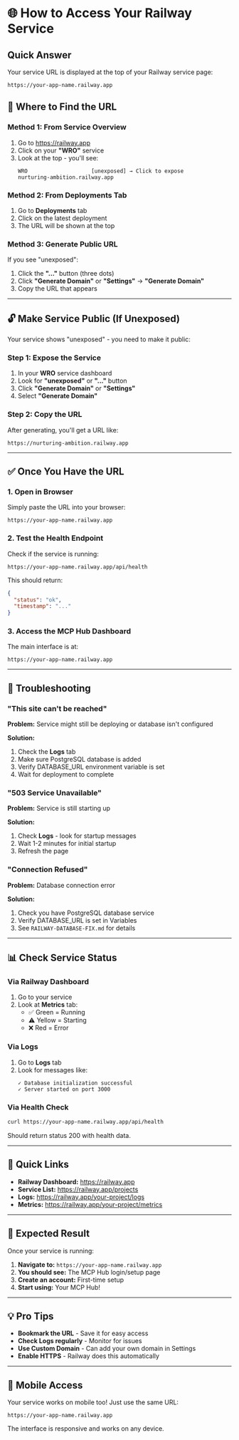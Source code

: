 # 🌐 How to Access Your Railway Service

## Quick Answer

Your service URL is displayed at the top of your Railway service page:
```
https://your-app-name.railway.app
```

## 📍 Where to Find the URL

### Method 1: From Service Overview
1. Go to https://railway.app
2. Click on your **"WRO"** service
3. Look at the top - you'll see:
   ```
   WRO                    [unexposed] → Click to expose
   nurturing-ambition.railway.app
   ```

### Method 2: From Deployments Tab
1. Go to **Deployments** tab
2. Click on the latest deployment
3. The URL will be shown at the top

### Method 3: Generate Public URL
If you see "unexposed":
1. Click the **"..."** button (three dots)
2. Click **"Generate Domain"** or **"Settings"** → **"Generate Domain"**
3. Copy the URL that appears

---

## 🔓 Make Service Public (If Unexposed)

Your service shows "unexposed" - you need to make it public:

### Step 1: Expose the Service
1. In your **WRO** service dashboard
2. Look for **"unexposed"** or **"..."** button
3. Click **"Generate Domain"** or **"Settings"**
4. Select **"Generate Domain"**

### Step 2: Copy the URL
After generating, you'll get a URL like:
```
https://nurturing-ambition.railway.app
```

---

## ✅ Once You Have the URL

### 1. Open in Browser
Simply paste the URL into your browser:
```
https://your-app-name.railway.app
```

### 2. Test the Health Endpoint
Check if the service is running:
```
https://your-app-name.railway.app/api/health
```

This should return:
```json
{
  "status": "ok",
  "timestamp": "..."
}
```

### 3. Access the MCP Hub Dashboard
The main interface is at:
```
https://your-app-name.railway.app
```

---

## 🐛 Troubleshooting

### "This site can't be reached"
**Problem:** Service might still be deploying or database isn't configured

**Solution:**
1. Check the **Logs** tab
2. Make sure PostgreSQL database is added
3. Verify DATABASE_URL environment variable is set
4. Wait for deployment to complete

### "503 Service Unavailable"
**Problem:** Service is still starting up

**Solution:**
1. Check **Logs** - look for startup messages
2. Wait 1-2 minutes for initial startup
3. Refresh the page

### "Connection Refused"
**Problem:** Database connection error

**Solution:**
1. Check you have PostgreSQL database service
2. Verify DATABASE_URL is set in Variables
3. See `RAILWAY-DATABASE-FIX.md` for details

---

## 📊 Check Service Status

### Via Railway Dashboard
1. Go to your service
2. Look at **Metrics** tab:
   - ✅ Green = Running
   - ⚠️ Yellow = Starting
   - ❌ Red = Error

### Via Logs
1. Go to **Logs** tab
2. Look for messages like:
   ```
   ✓ Database initialization successful
   ✓ Server started on port 3000
   ```

### Via Health Check
```bash
curl https://your-app-name.railway.app/api/health
```

Should return status 200 with health data.

---

## 🔗 Quick Links

- **Railway Dashboard:** https://railway.app
- **Service List:** https://railway.app/projects
- **Logs:** https://railway.app/your-project/logs
- **Metrics:** https://railway.app/your-project/metrics

---

## 🎯 Expected Result

Once your service is running:

1. **Navigate to:** `https://your-app-name.railway.app`
2. **You should see:** The MCP Hub login/setup page
3. **Create an account:** First-time setup
4. **Start using:** Your MCP Hub!

---

## 💡 Pro Tips

- **Bookmark the URL** - Save it for easy access
- **Check Logs regularly** - Monitor for issues
- **Use Custom Domain** - Can add your own domain in Settings
- **Enable HTTPS** - Railway does this automatically

---

## 📱 Mobile Access

Your service works on mobile too! Just use the same URL:
```
https://your-app-name.railway.app
```

The interface is responsive and works on any device.

